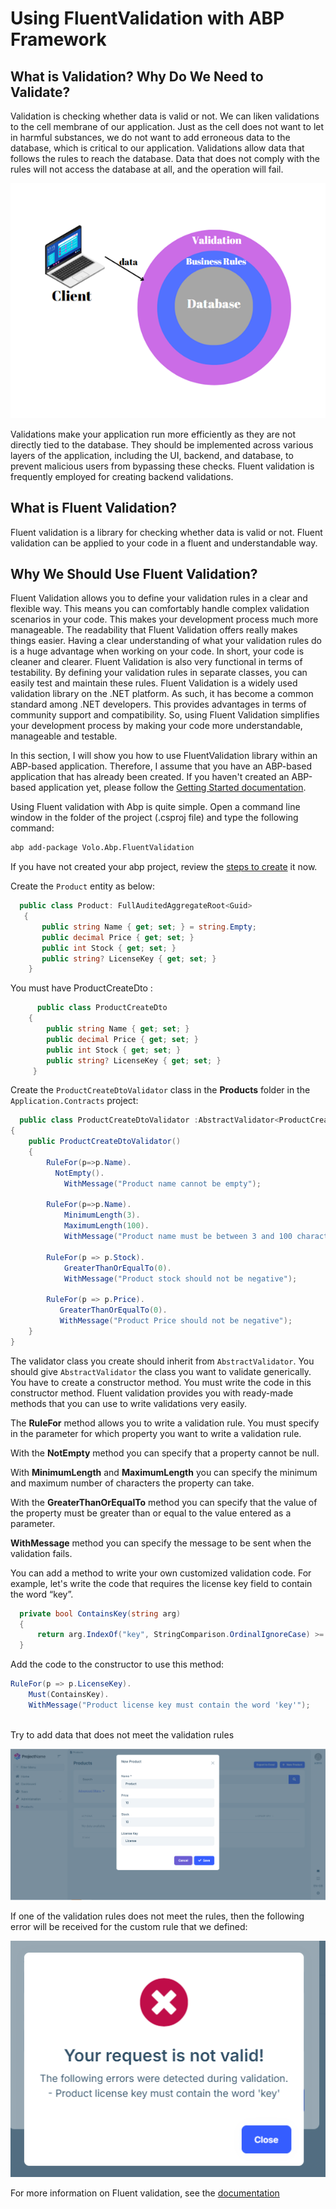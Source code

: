 # Using FluentValidation with ABP Framework

## What is Validation? Why Do We Need to Validate?
Validation is checking whether data is valid or not. We can liken validations to the cell membrane of our application. Just as the cell does not want to let in harmful substances, we do not want to add erroneous data to the database, which is critical to our application. Validations allow data that follows the rules to reach the database. Data that does not comply with the rules will not access the database at all, and the operation will fail.

![Validation](./images/validation.png)

Validations make your application run more efficiently as they are not directly tied to the database. They should be implemented across various layers of the application, including the UI, backend, and database, to prevent malicious users from bypassing these checks. Fluent validation is frequently employed for creating backend validations.

## What is Fluent Validation?
Fluent validation is a library for checking whether data is valid or not. Fluent validation can be applied to your code in a fluent and understandable way.


## Why We Should Use Fluent Validation?
Fluent Validation allows you to define your validation rules in a clear and flexible way. This means you can comfortably handle complex validation scenarios in your code. This makes your development process much more manageable. The readability that Fluent Validation offers really makes things easier. Having a clear understanding of what your validation rules do is a huge advantage when working on your code. In short, your code is cleaner and clearer. Fluent Validation is also very functional in terms of testability. By defining your validation rules in separate classes, you can easily test and maintain these rules. Fluent Validation is a widely used validation library on the .NET platform. As such, it has become a common standard among .NET developers. This provides advantages in terms of community support and compatibility. So, using Fluent Validation simplifies your development process by making your code more understandable, manageable and testable.

In this section, I will show you how to use FluentValidation library within an ABP-based application. Therefore, I assume that you have an ABP-based application that has already been created. If you haven't created an ABP-based application yet, please follow the [Getting Started documentation](https://docs.abp.io/en/abp/latest/Getting-Started-Create-Solution?UI=MVC&DB=EF&Tiered=No).

Using Fluent validation with Abp is quite simple. Open a command line window in the folder of the project (.csproj file) and type the following command: 

```bash
abp add-package Volo.Abp.FluentValidation
```

If you have not created your abp project, review the [steps to create](https://docs.abp.io/en/abp/latest/Tutorials/Todo/Overall) it now.

Create the `Product` entity as below:

````csharp
  public class Product: FullAuditedAggregateRoot<Guid>
   {
       public string Name { get; set; } = string.Empty;
       public decimal Price { get; set; }
       public int Stock { get; set; }
       public string? LicenseKey { get; set; }
    }
````

You must have ProductCreateDto :

````csharp
      public class ProductCreateDto
    {
        public string Name { get; set; } 
        public decimal Price { get; set; }
        public int Stock { get; set; }
        public string? LicenseKey { get; set; }
     }
````
Create the `ProductCreateDtoValidator` class in the **Products** folder in the `Application.Contracts` project: 

````csharp
  public class ProductCreateDtoValidator :AbstractValidator<ProductCreateDto>
{
    public ProductCreateDtoValidator()
    {
        RuleFor(p=>p.Name).
          NotEmpty().
            WithMessage("Product name cannot be empty");
        
        RuleFor(p=>p.Name).
            MinimumLength(3).
            MaximumLength(100).
            WithMessage("Product name must be between 3 and 100 characters");

        RuleFor(p => p.Stock).
            GreaterThanOrEqualTo(0).
            WithMessage("Product stock should not be negative");

        RuleFor(p => p.Price).
           GreaterThanOrEqualTo(0).
           WithMessage("Product Price should not be negative");
    }
}
````
The validator class you create should inherit from `AbstractValidator`.  You should give `AbstractValidator` the class you want to validate generically. You have to create a constructor method. You must write the code in this constructor method. Fluent validation provides you with ready-made methods that you can use to write validations very easily. 

The **RuleFor** method allows you to write a validation rule. You must specify in the parameter for which property you want to write a validation rule. 

With the **NotEmpty** method you can specify that a property cannot be null.

With **MinimumLength** and **MaximumLength** you can specify the minimum and maximum number of characters the property can take.

With the **GreaterThanOrEqualTo** method you can specify that the value of the property must be greater than or equal to the value entered as a parameter.

**WithMessage** method you can specify the message to be sent when the validation fails.

You can add a method to write your own customized validation code. For example, let's write the code that requires the license key field to contain the word “key”.

````csharp
  private bool ContainsKey(string arg)
  {
      return arg.IndexOf("key", StringComparison.OrdinalIgnoreCase) >= 0;
  }
````

Add the code to the constructor to use this method: 

````csharp
RuleFor(p => p.LicenseKey).
	Must(ContainsKey).
	WithMessage("Product license key must contain the word 'key'");
	
````
Try to add data that does not meet the validation rules

![Adding Incorrect Data](./images/adding-incorrect-data.png)

If one of the validation rules does not meet the rules, then the following error will be received for the custom rule that we defined:	

![Error](./images/error.png)
 
For more information on Fluent validation, see the [documentation](https://docs.fluentvalidation.net/en/latest/)
 

